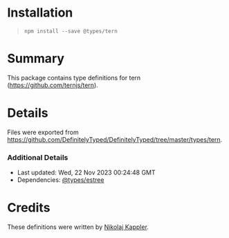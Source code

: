 # Installation
> `npm install --save @types/tern`

# Summary
This package contains type definitions for tern (https://github.com/ternjs/tern).

# Details
Files were exported from https://github.com/DefinitelyTyped/DefinitelyTyped/tree/master/types/tern.

### Additional Details
 * Last updated: Wed, 22 Nov 2023 00:24:48 GMT
 * Dependencies: [@types/estree](https://npmjs.com/package/@types/estree)

# Credits
These definitions were written by [Nikolaj Kappler](https://github.com/nkappler).
